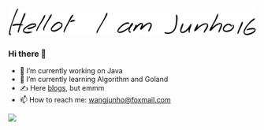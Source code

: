 [![github-profile](https://github.com/junho16/junho16/blob/master/hello-i-am-junho16.svg)](https://www.calligrapher.ai/)
### Hi there 👋


<!-- **junho16/junho16** is a ✨ _special_ ✨ repository because its `README.md` (this file) appears on your GitHub profile. -->

<!-- Here are some ideas to get you started: -->

- 🔭 I’m currently working on Java
- 🌱 I’m currently learning Algorithm and Goland
- ✍️ Here [blogs](https://junho16.github.io/), but emmm
- 📫 How to reach me: wangjunho@foxmail.com 

![](https://github-readme-stats.vercel.app/api?username=junho16)
